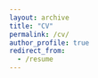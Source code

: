 ```yaml
---
layout: archive
title: "CV"
permalink: /cv/
author_profile: true
redirect_from:
  - /resume
---
```


<object data="{{ site.url }}{{ site.baseurl }}/files/CV.pdf" width="1000" height="1000" type="application/pdf"></object>
